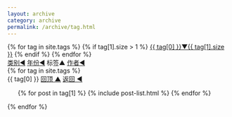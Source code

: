 ```yaml
---
layout: archive
category: archive
permalink: /archive/tag.html
---
```


<div class="tiles">
    <div>
    {% for tag in site.tags %} 
        {% if tag[1].size > 1 %}
            <a href="#{{ tag[0] }}" class="btn-success"> {{ tag[0] }}▼{{ tag[1].size }}</a> 
        {% endif %}
    {% endfor %}
    </div>
    <div>
        <a href="/archive/category.html" class="btn-inverse">类别◄</a>
        <a href="/archive/year.html" class="btn-inverse">年份◄</a>
        <span class="btn">标签▲</span>
        <a href="/archive/author.html" class="btn-inverse">作者◄</a>
    </div>
    {% for tag in site.tags %} 
    <div>
        <a name="{{ tag[0] }}" class="btn-success">{{ tag[0] }}</a>
        <a href="javascript:scroll(0,0)"  class="btn-inverse">回顶 ▲</a>
        <a href="javascript:history.back()"  class="btn-inverse">返回 ◄</a>
    </div>
    <ol>
        {% for post in tag[1] %} 
            {% include post-list.html %}
        {% endfor %}
    </ol>
    {% endfor %}
    
</div>

